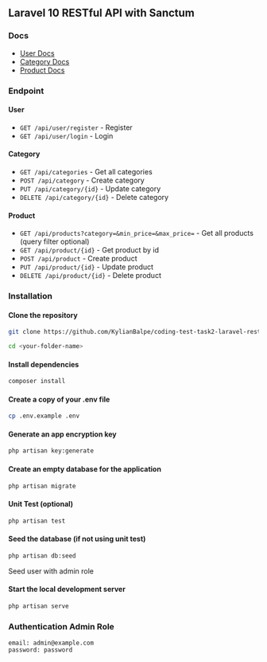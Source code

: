 ## Laravel 10 RESTful API with Sanctum

### Docs

- [User Docs](docs/user-docs.md)
- [Category Docs](docs/category-docs.md)
- [Product Docs](docs/product-docs.md)

### Endpoint

#### User

- `GET /api/user/register` - Register
- `GET /api/user/login` - Login

#### Category

- `GET /api/categories` - Get all categories
- `POST /api/category` - Create category
- `PUT /api/category/{id}` - Update category
- `DELETE /api/category/{id}` - Delete category

#### Product

- `GET /api/products?category=&min_price=&max_price=` - Get all products (query filter optional)
- `GET /api/product/{id}` - Get product by id
- `POST /api/product` - Create product
- `PUT /api/product/{id}` - Update product
- `DELETE /api/product/{id}` - Delete product

### Installation

#### Clone the repository

```bash
git clone https://github.com/KylianBalpe/coding-test-task2-laravel-restfulapi.git <your-folder-name>
```

```bash
cd <your-folder-name>
```

#### Install dependencies

```bash
composer install
```

#### Create a copy of your .env file

```bash
cp .env.example .env
```

#### Generate an app encryption key

```bash
php artisan key:generate
```

#### Create an empty database for the application

```bash
php artisan migrate
```

#### Unit Test (optional)

```bash
php artisan test
```

#### Seed the database (if not using unit test)

```bash
php artisan db:seed
```

Seed user with admin role

#### Start the local development server

```bash
php artisan serve
```

### Authentication Admin Role

```
email: admin@example.com
password: password
```
